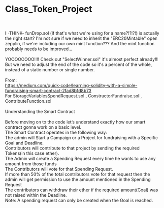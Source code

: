 # Class_Token_Project
</br></br>
I -THINK- funDrop.sol (if that's what we're using for a name?!?!?!) is actually the right start?  I'm not sure if we need to inherit the "ERC20Mintable" open zepplin, if we're including our own mint function???  And the mint function probably needs to be improved...
</br></br>
YOOOOOOOO!!!! Check out "SelectWinner.sol" it's almost perfect already!!! But we need to adjust the end of the code so it's a percent of the whole, instead of a static number or single number.
</br></br>
From:</br> https://medium.com/quick-code/learning-solidity-with-a-simple-fundraising-smart-contract-2fad8b1d8b73 </br>
For StorageVariablesSpendRequest.sol , ConstructorFundraise.sol , ContributeFunction.sol </br></br>
Understanding the Smart Contract</br></br>
Before moving on to the code let’s understand exactly how our smart contract gonna work on a basic level.</br>
The Smart Contract operates in the following way:</br>
The admin will Start a Campaign or a Project for fundraising with a Specific Goal and Deadline.</br>
Contributors will contribute to that project by sending the required Tokens(in this case ether).</br>
The Admin will create a Spending Request every time he wants to use any amount from those funds</br>
The Contributors will vote for that Spending Request.</br>
If more than 50% of the total contributors vote for that request then the admin will get permission to use the amount mentioned in the Spending Request</br>
The contributors can withdraw their ether if the required amount(Goal) was not raised within the Deadline.</br>
Note: A spending request can only be created when the Goal is reached.</br>
